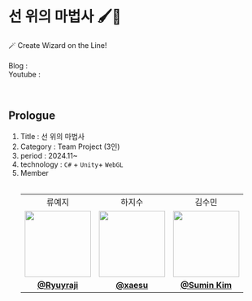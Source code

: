 # 선 위의 마법사 🖌🎉
🪄 Create Wizard on the Line! <br><br>
Blog :  <br>
Youtube :

<br>

## Prologue
1. Title : 선 위의 마법사
2. Category : Team Project (3인)
3. period : 2024.11~
4. technology : `C#` + `Unity`+ `WebGL`
5. Member <br><br> 
   <table>
 <tr>
    <td align="center"><a>류예지</a></a>
    <td align="center"><a>하지수</a></a>
    <td align="center"><a>김수민</a></a>
  </tr>
 <tr>
    <td align="center"><a href="https://github.com/Ryuyraji"><img src="https://avatars.githubusercontent.com/Ryuyraji" width="130px;" alt=""></a></td>
    <td align="center"><a href="https://github.com/xaesu"><img src="https://avatars.githubusercontent.com/xaesu" width="130px;" alt=""></a></td>
   <td align="center"><a href="https://github.com/SunowMin"><img src="https://avatars.githubusercontent.com/SunowMin" width="130px;" alt=""></a></td>
  </tr>
  <tr>
    <td align="center"><a href="https://github.com/Ryuyraji"><b>@Ryuyraji</b></a></td>
    <td align="center"><a href="https://github.com/xaesu"><b>@xaesu</b></a></td>
    <td align="center"><a href="https://github.com/SunowMin"><b>@Sumin Kim</b></a></td>
  </tr>
</table>
